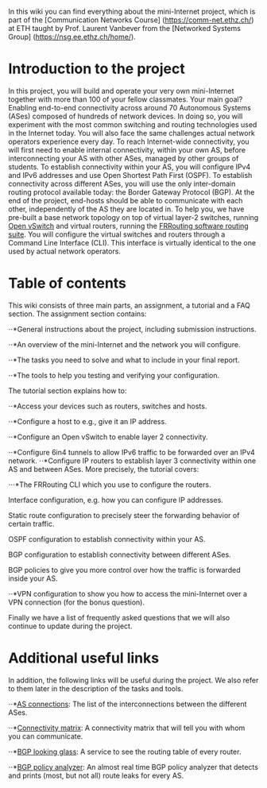 In this wiki you can find everything about the mini-Internet project,
which is part of the [Communication Networks Course] (https://comm-net.ethz.ch/) at ETH taught by Prof. Laurent Vanbever
from the [Networked Systems Group] (https://nsg.ee.ethz.ch/home/).

# Introduction to the project
In this project, you will build and operate your very own mini-Internet
together with more than 100 of your fellow classmates. Your main goal? Enabling
end-to-end connectivity across around 70 Autonomous Systems (ASes) composed
of hundreds of network devices. In doing so, you will experiment with the most
common switching and routing technologies used in the Internet today. You will
also face the same challenges actual network operators experience every day.
To reach Internet-wide connectivity, you will first need to enable internal
connectivity, within your own AS, before interconnecting your AS with
other ASes, managed by other groups of students. To establish connectivity
within your AS, you will configure IPv4 and IPv6 addresses and use Open
Shortest Path First (OSPF). To establish connectivity across different
ASes, you will use the only inter-domain routing protocol available today: the
Border Gateway Protocol (BGP). At the end of the project, end-hosts should
be able to communicate with each other, independently of the AS they are
located in.
To help you, we have pre-built a base network topology on top of virtual
layer-2 switches, running [Open vSwitch](https://www.openvswitch.org/) and
virtual routers, running the [FRRouting software routing suite](https://frrouting.org/).
You will configure the virtual switches and routers through a Command Line Interface (CLI).
This interface is virtually identical to the one used by actual network operators.

# Table of contents
This wiki consists of three main parts, an assignment, a tutorial and a FAQ section. The assignment section contains:


⋅⋅*General instructions about the project, including submission instructions.

⋅⋅*An overview of the mini-Internet and the network you will configure.

⋅⋅*The tasks you need to solve and what to include in your final report.

⋅⋅*The tools to help you testing and verifying your configuration.

The tutorial section explains how to:


⋅⋅*Access your devices such as routers, switches and hosts.

⋅⋅*Configure a host to e.g., give it an IP address.

⋅⋅*Configure an Open vSwitch to enable layer 2 connectivity.

⋅⋅*Configure 6in4 tunnels to allow IPv6 traffic to be forwarded over an IPv4 network.
⋅⋅*Configure IP routers to establish layer 3 connectivity within one AS and between ASes. More precisely, the tutorial covers:


⋅⋅⋅*The FRRouting CLI which you use to configure the routers.

Interface configuration, e.g. how you can configure IP addresses.

Static route configuration to precisely steer the forwarding behavior of certain traffic.

OSPF configuration to establish connectivity within your AS.

BGP configuration to establish connectivity between different ASes.

BGP policies to give you more control over how the traffic is forwarded inside your AS.



⋅⋅*VPN configuration to show you how to access the mini-Internet over a VPN connection (for the bonus question).

Finally we have a list of frequently asked questions that we will also continue to update during the project.

# Additional useful links
In addition, the following links will be useful during the project. We also refer to them later in the description of the tasks and tools.


⋅⋅*[AS connections](https://comm-net.ethz.ch/routing_project/as_connections): The list of the interconnections between the different ASes.

⋅⋅*[Connectivity matrix](https://comm-net.ethz.ch/routing_project/matrix/matrix.html): A connectivity matrix that will tell you with whom you can communicate.

⋅⋅*[BGP looking glass](https://comm-net.ethz.ch/routing_project/looking_glass/G1/NEWY.txt): A service to see the routing table of every router.

⋅⋅*[BGP policy analyzer](https://comm-net.ethz.ch/routing_project/bgp_analyzer/analysis.html): An almost real time BGP policy analyzer that detects and prints (most, but not all) route leaks for every AS.
